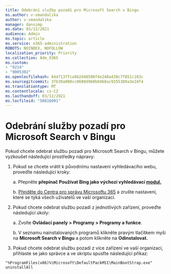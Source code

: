 ```yaml
---
title: Odebrání služby pozadí pro Microsoft Search v Bingu
ms.author: v-smandalika
author: v-smandalika
manager: dansimp
ms.date: 03/12/2021
audience: Admin
ms.topic: article
ms.service: o365-administration
ROBOTS: NOINDEX, NOFOLLOW
localization_priority: Priority
ms.collection: Adm_O365
ms.custom:
- "9214"
- "9005302"
ms.openlocfilehash: 6447137fca9b2d48508f4e240a438c7f851c103c
ms.sourcegitcommit: 3fb39a080cc8680d960b8468ac9355389a3e2df4
ms.translationtype: MT
ms.contentlocale: cs-CZ
ms.lasthandoff: 03/12/2021
ms.locfileid: "50816091"
---
```

# <a name="remove-the-background-service-for-microsoft-search-in-bing"></a>Odebrání služby pozadí pro Microsoft Search v Bingu

Pokud chcete odebrat službu pozadí pro Microsoft Search v Bingu, můžete vyzkoušet následující prostředky nápravy:

1. Pokud se chcete vrátit k původnímu nastavení vyhledávacího webu, proveďte následující kroky:

    a. Přepněte **přepínač Používat Bing jako výchozí vyhledávací [modul.](https://docs.microsoft.com/deployoffice/microsoft-search-bing#change-whether-bing-is-the-default-search-engine-for-google-chrome)**

    b. [Přejděte do Centra pro správu Microsoftu 365](https://docs.microsoft.com/deployoffice/microsoft-search-bing#configure-the-setting-in-the-microsoft-365-admin-center-to-allow-the-extension-to-be-installed) a zrušte nastavení, které se týká všech uživatelů ve vaší organizaci.

2. Pokud chcete odebrat službu pozadí z jednotlivých zařízení, proveďte následující úkoly:

    a. Zvolte **Ovládací panely > Programy > Programy a funkce**.

    b. V seznamu nainstalovaných programů klikněte pravým tlačítkem myši na **Microsoft Search v Bingu** a potom klikněte na **Odinstalovat.**

3. Pokud chcete odebrat službu pozadí z více zařízení ve vaší organizaci, přihlaste se jako správce a ve skriptu spusťte následující příkaz: 

`"%ProgramFiles(x86)%\Microsoft\DefaultPackMSI\MainBootStrap.exe" uninstallAll`
